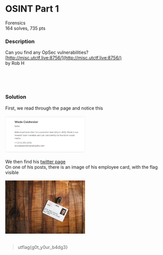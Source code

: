 # OSINT Part 1

Forensics<br/>
164 solves, 735 pts<br/>

### Description
Can you find any OpSec vulnerabilities?<br/>
[http://misc.utctf.live:8756/](http://misc.utctf.live:8756/)<br/>
by Rob H

<br/><br/><br/>

### Solution
First, we read through the page and notice this<br/><br/>
<img src="./Assets/osint1_wade.png" width="50%" height="50%"><br/><br/>
We then find his [twitter page](https://twitter.com/ColdwaterWade)<br/>
On one of his posts, there is an image of his employee card, with the flag visible<br/><br/>
<img src="./Assets/wadeflag.jpg" width="50%" height="50%"><br/>
<br/>
> utflag{g0t_y0ur_b4dg3}
